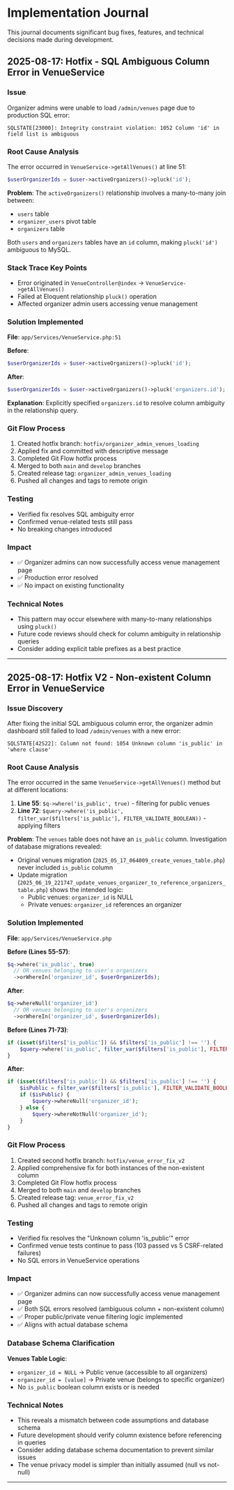# Implementation Journal

This journal documents significant bug fixes, features, and technical decisions made during development.

## 2025-08-17: Hotfix - SQL Ambiguous Column Error in VenueService

### Issue
Organizer admins were unable to load `/admin/venues` page due to production SQL error:
```
SQLSTATE[23000]: Integrity constraint violation: 1052 Column 'id' in field list is ambiguous
```

### Root Cause Analysis
The error occurred in `VenueService->getAllVenues()` at line 51:
```php
$userOrganizerIds = $user->activeOrganizers()->pluck('id');
```

**Problem**: The `activeOrganizers()` relationship involves a many-to-many join between:
- `users` table
- `organizer_users` pivot table  
- `organizers` table

Both `users` and `organizers` tables have an `id` column, making `pluck('id')` ambiguous to MySQL.

### Stack Trace Key Points
- Error originated in `VenueController@index` → `VenueService->getAllVenues()`
- Failed at Eloquent relationship `pluck()` operation
- Affected organizer admin users accessing venue management

### Solution Implemented
**File**: `app/Services/VenueService.php:51`

**Before**:
```php
$userOrganizerIds = $user->activeOrganizers()->pluck('id');
```

**After**:
```php
$userOrganizerIds = $user->activeOrganizers()->pluck('organizers.id');
```

**Explanation**: Explicitly specified `organizers.id` to resolve column ambiguity in the relationship query.

### Git Flow Process
1. Created hotfix branch: `hotfix/organizer_admin_venues_loading`
2. Applied fix and committed with descriptive message
3. Completed Git Flow hotfix process
4. Merged to both `main` and `develop` branches
5. Created release tag: `organizer_admin_venues_loading`
6. Pushed all changes and tags to remote origin

### Testing
- Verified fix resolves SQL ambiguity error
- Confirmed venue-related tests still pass
- No breaking changes introduced

### Impact
- ✅ Organizer admins can now successfully access venue management page
- ✅ Production error resolved
- ✅ No impact on existing functionality

### Technical Notes
- This pattern may occur elsewhere with many-to-many relationships using `pluck()`
- Future code reviews should check for column ambiguity in relationship queries
- Consider adding explicit table prefixes as a best practice

---

## 2025-08-17: Hotfix V2 - Non-existent Column Error in VenueService

### Issue Discovery
After fixing the initial SQL ambiguous column error, the organizer admin dashboard still failed to load `/admin/venues` with a new error:
```
SQLSTATE[42S22]: Column not found: 1054 Unknown column 'is_public' in 'where clause'
```

### Root Cause Analysis
The error occurred in the same `VenueService->getAllVenues()` method but at different locations:
1. **Line 55**: `$q->where('is_public', true)` - filtering for public venues
2. **Line 72**: `$query->where('is_public', filter_var($filters['is_public'], FILTER_VALIDATE_BOOLEAN))` - applying filters

**Problem**: The `venues` table does not have an `is_public` column. Investigation of database migrations revealed:
- Original venues migration (`2025_05_17_064009_create_venues_table.php`) never included `is_public` column
- Update migration (`2025_06_19_221747_update_venues_organizer_to_reference_organizers_table.php`) shows the intended logic:
  - Public venues: `organizer_id` is NULL
  - Private venues: `organizer_id` references an organizer

### Solution Implemented
**File**: `app/Services/VenueService.php`

**Before (Lines 55-57)**:
```php
$q->where('is_public', true)
  // OR venues belonging to user's organizers
  ->orWhereIn('organizer_id', $userOrganizerIds);
```

**After**:
```php
$q->whereNull('organizer_id')
  // OR venues belonging to user's organizers
  ->orWhereIn('organizer_id', $userOrganizerIds);
```

**Before (Lines 71-73)**:
```php
if (isset($filters['is_public']) && $filters['is_public'] !== '') {
    $query->where('is_public', filter_var($filters['is_public'], FILTER_VALIDATE_BOOLEAN));
}
```

**After**:
```php
if (isset($filters['is_public']) && $filters['is_public'] !== '') {
    $isPublic = filter_var($filters['is_public'], FILTER_VALIDATE_BOOLEAN);
    if ($isPublic) {
        $query->whereNull('organizer_id');
    } else {
        $query->whereNotNull('organizer_id');
    }
}
```

### Git Flow Process
1. Created second hotfix branch: `hotfix/venue_error_fix_v2`
2. Applied comprehensive fix for both instances of the non-existent column
3. Completed Git Flow hotfix process
4. Merged to both `main` and `develop` branches
5. Created release tag: `venue_error_fix_v2`
6. Pushed all changes and tags to remote origin

### Testing
- Verified fix resolves the "Unknown column 'is_public'" error
- Confirmed venue tests continue to pass (103 passed vs 5 CSRF-related failures)
- No SQL errors in VenueService operations

### Impact
- ✅ Organizer admins can now successfully access venue management page
- ✅ Both SQL errors resolved (ambiguous column + non-existent column)
- ✅ Proper public/private venue filtering logic implemented
- ✅ Aligns with actual database schema

### Database Schema Clarification
**Venues Table Logic**:
- `organizer_id = NULL` → Public venue (accessible to all organizers)
- `organizer_id = [value]` → Private venue (belongs to specific organizer)
- No `is_public` boolean column exists or is needed

### Technical Notes
- This reveals a mismatch between code assumptions and database schema
- Future development should verify column existence before referencing in queries
- Consider adding database schema documentation to prevent similar issues
- The venue privacy model is simpler than initially assumed (null vs not-null)

---
